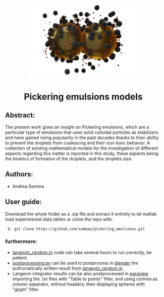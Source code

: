 <!-- PROJECT LOGO -->
<br />
<div align="center">
  <a href="https://github.com/grouptwentynine/Pickering_emulsions">
    <img src="PE_image.png" alt="Logo" width="350" height="240">
  </a>
      <br />
    <h1 align="center">Pickering emulsions models</h3>
</div>

## Abstract:
The present work gives an insight on Pickering emulsions, which are a particular type of emulsions that uses solid colloidal particles as stabilizers and have gained rising popularity in the past decades thanks to their ability to prevent the droplets from coalescing and their non-toxic behavior. 
A collection of existing mathematical models for the investigation of different aspects regarding this matter is reported in this study, these aspects being: the kinetics of formation of the droplets, and the droplets size.

## Authors:
- Andrea Somma

## User guide:
Download the whole folder as a .zip file and extract it entirely to let matlab load experimental data tables or clone the repo with:
  ```bash
   $: git clone https://github.com/sommaa/pickering_emulsions.git
  ```
### furthermore:
- [langevin_random.m](https://github.com/sommaa/pickering_emulsions/blob/main/scripts/langevin_random.m) code can take several hours to run correctly, be patient.
- [postprocessing.py](https://github.com/sommaa/pickering_emulsions/blob/main/scripts/postprocessing.py) can be used to postprocess in [blender](https://www.blender.org/) the authomatically written result from [langevin_random.m](https://github.com/sommaa/pickering_emulsions/blob/main/scripts/langevin_random.m).
- Langevin integrator results can be also postprocessed in [paraview](https://www.paraview.org/) importing the .txt files with "Table to points" filter, and using comma as column separator, without headers; then displaying spheres with "glyph" filter.
